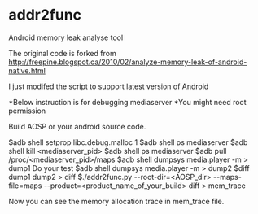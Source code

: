 # addr2func
Android memory leak analyse tool

The original code is forked from http://freepine.blogspot.ca/2010/02/analyze-memory-leak-of-android-native.html

I just modifed the script to support latest version of Android

*Below instruction is for debugging mediaserver
*You might need root permission

Build AOSP or your android source code.

$adb shell setprop libc.debug.malloc 1
$adb shell ps mediaserver
$adb shell kill <mediaserver_pid>
$adb shell ps mediaserver
$adb pull /proc/<mediaserver_pid>/maps
$adb shell dumpsys media.player -m > dump1
Do your test
$adb shell dumpsys media.player -m > dump2
$diff dump1 dump2 > diff
$./addr2func.py --root-dir=<AOSP_dir> --maps-file=maps --product=<product_name_of_your_build> diff > mem_trace

Now you can see the memory allocation trace in mem_trace file.
